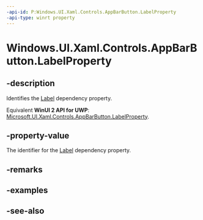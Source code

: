 ```yaml
---
-api-id: P:Windows.UI.Xaml.Controls.AppBarButton.LabelProperty
-api-type: winrt property
---
```


<!-- Property syntax
public Windows.UI.Xaml.DependencyProperty LabelProperty { get; }
-->

# Windows.UI.Xaml.Controls.AppBarButton.LabelProperty

## -description
Identifies the [Label](appbarbutton_label.md) dependency property.

Equivalent **WinUI 2 API for UWP**: [Microsoft.UI.Xaml.Controls.AppBarButton.LabelProperty](/windows/winui/api/microsoft.ui.xaml.controls.appbarbutton.labelproperty).

## -property-value
The identifier for the [Label](appbarbutton_label.md) dependency property.

## -remarks

## -examples

## -see-also
